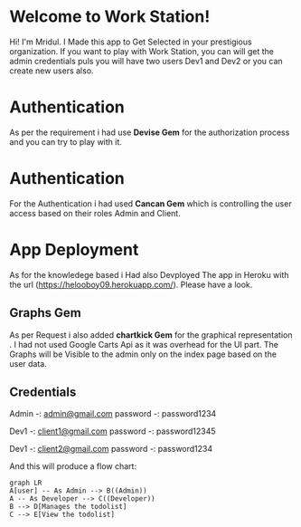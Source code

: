 # Welcome to Work Station!

Hi! I'm Mridul. I Made this app to Get Selected in your prestigious organization.  If you want to play with Work Station, you can will get the admin credentials puls you will have two users Dev1 and Dev2 or you can create new users also. 

# Authentication

As per the requirement i had use **Devise Gem** for the authorization process and you can try to play with it.

# Authentication

For the Authentication i had used **Cancan Gem** which is controlling the user access based on their roles Admin and Client.

# App Deployment
As for the knowledege based i Had also Devployed The app in Heroku with the url (https://helooboy09.herokuapp.com/). Please have a look.


## Graphs Gem

As per Request i also added **chartkick Gem** for the graphical representation . I had not used Google Carts Api as it was overhead for the UI part. The Graphs will be Visible to the 
admin only on the index page based on the user data.

## Credentials

Admin -: admin@gmail.com
password -: password1234

Dev1 -: client1@gmail.com
password -: password12345

Dev1 -: client2@gmail.com
password -: password1234

And this will produce a flow chart:

```mermaid
graph LR
A[user] -- As Admin --> B((Admin))
A -- As Developer --> C((Developer))
B --> D[Manages the todolist]
C --> E[View the todolist]
```
